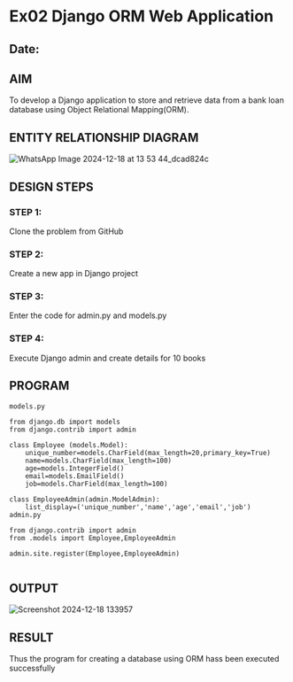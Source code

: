 # Ex02 Django ORM Web Application
## Date: 

## AIM
To develop a Django application to store and retrieve data from a bank loan database using Object Relational Mapping(ORM).

## ENTITY RELATIONSHIP DIAGRAM

![WhatsApp Image 2024-12-18 at 13 53 44_dcad824c](https://github.com/user-attachments/assets/7a865fec-0f90-4ade-a0cc-497734309614)


## DESIGN STEPS

### STEP 1:
Clone the problem from GitHub

### STEP 2:
Create a new app in Django project

### STEP 3:
Enter the code for admin.py and models.py

### STEP 4:
Execute Django admin and create details for 10 books

## PROGRAM
```
models.py

from django.db import models
from django.contrib import admin

class Employee (models.Model):
    unique_number=models.CharField(max_length=20,primary_key=True)
    name=models.CharField(max_length=100)
    age=models.IntegerField()
    email=models.EmailField()
    job=models.CharField(max_length=100)

class EmployeeAdmin(admin.ModelAdmin):
    list_display=('unique_number','name','age','email','job')
admin.py

from django.contrib import admin
from .models import Employee,EmployeeAdmin

admin.site.register(Employee,EmployeeAdmin)


```


## OUTPUT

![Screenshot 2024-12-18 133957](https://github.com/user-attachments/assets/3d06295d-5c4f-4889-98db-558184cb3567)



## RESULT
Thus the program for creating a database using ORM hass been executed successfully
